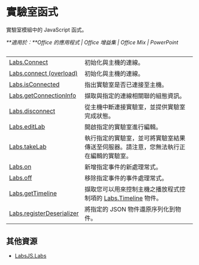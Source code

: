 
# <a name="labs-functions"></a>實驗室函式
實驗室模組中的 JavaScript 函式。

 _**適用於︰**Office 的應用程式 | Office 增益集 | Office Mix | PowerPoint_


## 


|||
|:-----|:-----|
|[Labs.Connect](../../reference/office-mix/labs.connect.md)|初始化與主機的連線。|
|[Labs.connect (overload)](../../reference/office-mix/labs.connect-overload.md)|初始化與主機的連線。|
|[Labs.isConnected](../../reference/office-mix/labs.isconnected.md)|指出實驗室是否已連接至主機。|
|[Labs.getConnectionInfo](../../reference/office-mix/labs.getconnectioninfo.md)|擷取與指定的連線相關聯的組態資訊。|
|[Labs.disconnect](../../reference/office-mix/labs.disconnect.md)|從主機中斷連接實驗室，並提供實驗室完成狀態。|
|[Labs.editLab](../../reference/office-mix/labs.editlab.md)|開啟指定的實驗室進行編輯。|
|[Labs.takeLab](../../reference/office-mix/labs.takelab.md)|執行指定的實驗室，並可將實驗室結果傳送至伺服器。請注意，您無法執行正在編輯的實驗室。|
|[Labs.on](../../reference/office-mix/labs.on.md)|新增指定事件的新處理常式。|
|[Labs.off](../../reference/office-mix/labs.off.md)|移除指定事件的事件處理常式。|
|[Labs.getTimeline](../../reference/office-mix/labs.gettimeline.md)|擷取您可以用來控制主機之播放程式控制項的 [Labs.Timeline](../../reference/office-mix/labs.timeline.md) 物件。|
|[Labs.registerDeserializer](../../reference/office-mix/labs.registerdeserializer.md)|將指定的 JSON 物件還原序列化到物件。|

## <a name="additional-resources"></a>其他資源



- [LabsJS.Labs](../../reference/office-mix/labsjs.labs.md)
    
